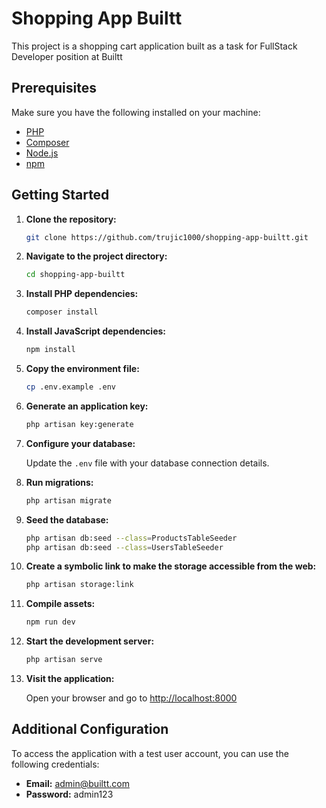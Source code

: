 # Shopping App Builtt

This project is a shopping cart application built as a task for FullStack Developer position at Builtt

## Prerequisites

Make sure you have the following installed on your machine:

-   [PHP](https://www.php.net/)
-   [Composer](https://getcomposer.org/)
-   [Node.js](https://nodejs.org/)
-   [npm](https://www.npmjs.com/)

## Getting Started

1. **Clone the repository:**

    ```bash
    git clone https://github.com/trujic1000/shopping-app-builtt.git
    ```

2. **Navigate to the project directory:**

    ```bash
    cd shopping-app-builtt
    ```

3. **Install PHP dependencies:**

    ```bash
    composer install
    ```

4. **Install JavaScript dependencies:**

    ```bash
    npm install
    ```

5. **Copy the environment file:**

    ```bash
    cp .env.example .env
    ```

6. **Generate an application key:**

    ```bash
    php artisan key:generate
    ```

7. **Configure your database:**

    Update the `.env` file with your database connection details.

8. **Run migrations:**

    ```bash
    php artisan migrate
    ```

9. **Seed the database:**

    ```bash
    php artisan db:seed --class=ProductsTableSeeder
    php artisan db:seed --class=UsersTableSeeder
    ```

10. **Create a symbolic link to make the storage accessible from the web:**

    ```bash
    php artisan storage:link
    ```

11. **Compile assets:**

    ```bash
    npm run dev
    ```

12. **Start the development server:**

    ```bash
    php artisan serve
    ```

13. **Visit the application:**

    Open your browser and go to [http://localhost:8000](http://localhost:8000)

## Additional Configuration

To access the application with a test user account, you can use the following credentials:

-   **Email:** admin@builtt.com
-   **Password:** admin123
